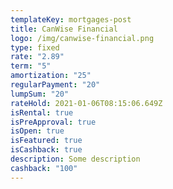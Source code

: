 ```yaml
---
templateKey: mortgages-post
title: CanWise Financial
logo: /img/canwise-financial.png
type: fixed
rate: "2.89"
term: "5"
amortization: "25"
regularPayment: "20"
lumpSum: "20"
rateHold: 2021-01-06T08:15:06.649Z
isRental: true
isPreApproval: true
isOpen: true
isFeatured: true
isCashback: true
description: Some description
cashback: "100"
---
```

